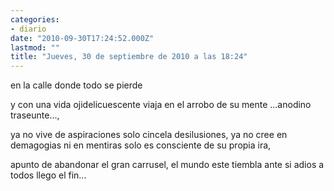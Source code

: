 ```yaml
---
categories:
- diario
date: "2010-09-30T17:24:52.000Z"
lastmod: ""
title: "Jueves, 30 de septiembre de 2010 a las 18:24"
---
```


en la calle donde todo se pierde

y con una vida ojidelicuescente
viaja en el arrobo de su mente
...anodino traseunte...,

ya no vive de aspiraciones
solo cincela desilusiones,
ya no cree en demagogias ni en mentiras
solo es consciente de su propia ira,

apunto de abandonar el gran carrusel, 
el mundo
este tiembla ante si
adios a todos 
llego el fin...